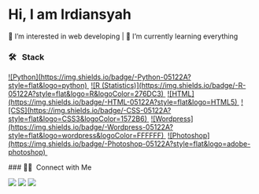### 
<h1>Hi, I am Irdiansyah </h1>
<p>
👀 I’m interested in web developing | 🌱 I’m currently learning everything
</p>

### 🛠 &nbsp; Stack
<p style="text-decoration: none!important;">
<a href="#" >![Python](https://img.shields.io/badge/-Python-05122A?style=flat&logo=python)&nbsp;</a>
<a href="#" >![R (Statistics)](https://img.shields.io/badge/-R-05122A?style=flat&logo=R&logoColor=276DC3)&nbsp;</a>
<a href="#" >![HTML](https://img.shields.io/badge/-HTML-05122A?style=flat&logo=HTML5)&nbsp;</a>
<a href="#" >![CSS](https://img.shields.io/badge/-CSS-05122A?style=flat&logo=CSS3&logoColor=1572B6)&nbsp;</a>
<a href="#" >![Wordpress](https://img.shields.io/badge/-Wordpress-05122A?style=flat&logo=wordpress&logoColor=FFFFFF)&nbsp;</a>
<a href="#" >![Photoshop](https://img.shields.io/badge/-Photoshop-05122A?style=flat&logo=adobe-photoshop)&nbsp;</a>
</p>
### 🤝🏻 &nbsp;Connect with Me

<p>
<a href="https://irdiansyah.biz/"><img src="https://img.shields.io/badge/-irdiansyah.biz-3423A6?style=flat&logo=Google-Chrome&logoColor=white"/></a>
<a href="https://www.linkedin.com/in/irdiansyah/"><img src="https://img.shields.io/badge/-Irdiansyah-0077B5?style=flat&logo=Linkedin&logoColor=white"/></a>
<a href="mailto:hello@irdiansyah.biz"><img src="https://img.shields.io/badge/-hello@irdiansyah.biz-D14836?style=flat&logo=Gmail&logoColor=white"/></a>
</p>
<!---
1rdiansyah/1rdiansyah is a ✨ special ✨ repository because its `README.md` (this file) appears on your GitHub profile.
You can click the Preview link to take a look at your changes.
--->
